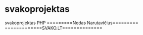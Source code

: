 # svakoprojektas
svakoprojektas PHP 
=========Nedas Narutavičius=========
=============SVAKO.LT==============
